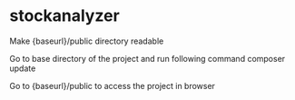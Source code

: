 # stockanalyzer
Make {baseurl}/public directory readable

Go to base directory of the project and run following command
composer update

Go to {baseurl}/public to access the project in browser


